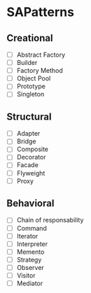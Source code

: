 # SAPatterns

## Creational

- [ ] Abstract Factory
- [ ] Builder
- [ ] Factory Method
- [ ] Object Pool
- [ ] Prototype
- [ ] Singleton

## Structural

- [ ] Adapter
- [ ] Bridge
- [ ] Composite
- [ ] Decorator
- [ ] Facade
- [ ] Flyweight
- [ ] Proxy

## Behavioral

- [ ] Chain of responsability
- [ ] Command
- [ ] Iterator
- [ ] Interpreter
- [ ] Memento
- [ ] Strategy
- [ ] Observer
- [ ] Visitor
- [ ] Mediator
